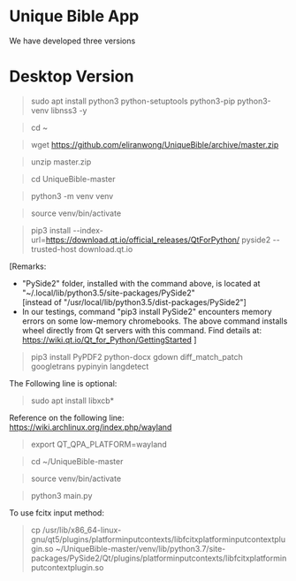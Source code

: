 # Unique Bible App

We have developed three versions

# Desktop Version

> sudo apt install python3 python-setuptools python3-pip python3-venv libnss3 -y

> cd ~

> wget https://github.com/eliranwong/UniqueBible/archive/master.zip

> unzip master.zip

> cd UniqueBible-master

> python3 -m venv venv

> source venv/bin/activate

> pip3 install --index-url=https://download.qt.io/official_releases/QtForPython/ pyside2 --trusted-host download.qt.io

[Remarks: 
* "PySide2" folder, installed with the command above, is located at "~/.local/lib/python3.5/site-packages/PySide2"<br>
[instead of "/usr/local/lib/python3.5/dist-packages/PySide2"]<br>
* In our testings, command "pip3 install PySide2" encounters memory errors on some low-memory chromebooks.  The above command installs wheel directly from Qt servers with this command.  Find details at: https://wiki.qt.io/Qt_for_Python/GettingStarted
]<br>

> pip3 install PyPDF2 python-docx gdown diff_match_patch googletrans pypinyin langdetect

The Following line is optional:<br>
> sudo apt install libxcb*

Reference on the following line: https://wiki.archlinux.org/index.php/wayland<br>
> export QT_QPA_PLATFORM=wayland

> cd ~/UniqueBible-master

> source venv/bin/activate

> python3 main.py

To use fcitx input method:

> cp /usr/lib/x86_64-linux-gnu/qt5/plugins/platforminputcontexts/libfcitxplatforminputcontextplugin.so ~/UniqueBible-master/venv/lib/python3.7/site-packages/PySide2/Qt/plugins/platforminputcontexts/libfcitxplatforminputcontextplugin.so
